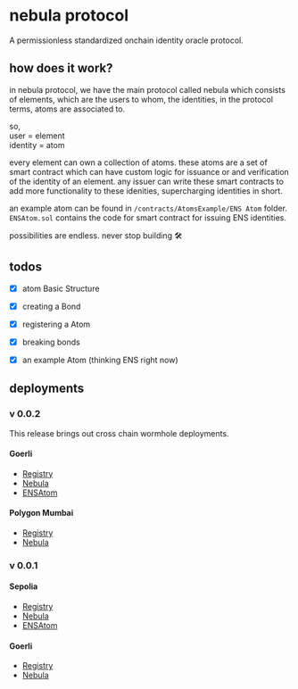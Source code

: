 # nebula protocol

A permissionless standardized onchain identity oracle protocol.

## how does it work?

in nebula protocol, we have the main protocol called nebula which consists of elements, which are the users to whom, the identities, in the protocol terms, atoms are associated to.

so,
<br/>
user = element
<br/>
identity = atom

every element can own a collection of atoms. these atoms are a set of smart contract which can have custom logic for issuance or and verification of the identity of an element. any issuer can write these smart contracts to add more functionality to these idenities, supercharging identities in short.

an example atom can be found in `/contracts/AtomsExample/ENS Atom` folder. `ENSAtom.sol` contains the code for smart contract for issuing ENS identities.

possibilities are endless. never stop building 🛠️

## todos

- [x] atom Basic Structure
- [x] creating a Bond
- [x] registering a Atom
- [x] breaking bonds
- [x] an example Atom (thinking ENS right now)


## deployments

### v 0.0.2

This release brings out cross chain wormhole deployments.

#### Goerli

- [Registry](https://goerli.etherscan.io/address/0xf2807be61bf5aff82361da275baba1467c5b9604)
- [Nebula](https://goerli.etherscan.io/address/0x29ea9c5c8f765dfcdbfaa38ffe2bab5116bc5ffb)
- [ENSAtom](https://goerli.etherscan.io/address/0xce51b4485aaf9e72b03c566ac88454d85493785b)

#### Polygon Mumbai

- [Registry](https://mumbai.polygonscan.com/address/0x7d1885662a7f021f4757f5be847e721a38826cdc)
- [Nebula](https://mumbai.polygonscan.com/address/0x184e1f7aeed0c44cc7f8ea6cb14a598c09166352)

### v 0.0.1

#### Sepolia
- [Registry](https://sepolia.etherscan.io/address/0x184e1f7aeed0c44cc7f8ea6cb14a598c09166352)
- [Nebula](https://sepolia.etherscan.io/address/0xf2807be61bf5aff82361da275baba1467c5b9604)
- [ENSAtom](https://sepolia.etherscan.io/address/0x77C48FEEc9a8e5BA7EF14823b9205f2aD907414D)

#### Goerli
- [Registry](https://goerli-optimism.etherscan.io/address/0x7d1885662A7f021F4757f5bE847e721A38826cdc)
- [Nebula](https://goerli-optimism.etherscan.io/address/0x184e1F7aeeD0c44cc7F8EA6cB14A598c09166352)
